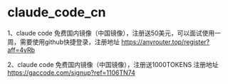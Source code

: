 # claude_code_cn
1、claude code 免费国内镜像（中国镜像），注册送50美元，可以面试使用一周，需要使用github快捷登录，注册地址 https://anyrouter.top/register?aff=4vRb

2、claude code 免费国内镜像（中国镜像），注册送1000TOKENS   注册地址 https://gaccode.com/signup?ref=1106TN74
